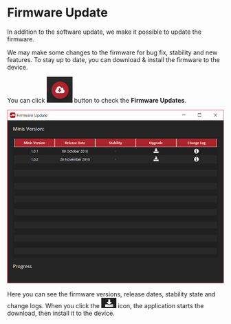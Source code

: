 # Firmware Update

In addition to the software update, we make it possible to update the firmware.

We may make some changes to the firmware for bug fix, stability and new features. To stay up to date, you can download & install the firmware to the device.

You can click ![](../../../../.gitbook/assets/image%20%283%29.png) button to check the **Firmware Updates**.

![](../../../../.gitbook/assets/image%20%28100%29.png)

Here you can see the firmware versions, release dates, stability state and change logs. When you click the ![](../../../../.gitbook/assets/image%20%2863%29.png) icon, the application starts the download, then install it to the device.

